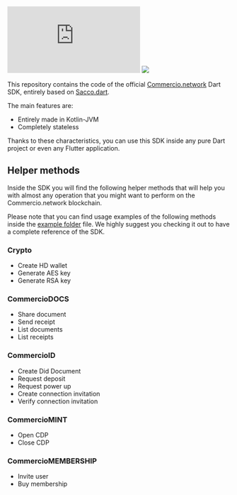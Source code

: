 
<!--
[![Release](https://jitpack.io/v/commercionetwork/sdk.svg)](https://jitpack.io/#commercionetwork/sdk)
--> 
[![Travis](https://img.shields.io/travis/com/commercionetwork/sdk.dart)](https://travis-ci.com/commercionetwork/sdk.dart)
[![](https://img.shields.io/badge/compatible-flutter-blue)](https://flutter.dev)

This repository contains the code of the official [Commercio.network](https://commercio.network) Dart SDK, 
entirely based on [Sacco.dart](https://github.com/commercionetwork/sacco.dart). 

The main features are: 
* Entirely made in Kotlin-JVM
* Completely stateless

Thanks to these characteristics, you can use this SDK inside any pure Dart project or even any Flutter application.

## Helper methods
Inside the SDK you will find the following helper methods that will help you with almost any operation 
that you might want to perform on the Commercio.network blockchain.

Please note that you can find usage examples of the following methods inside the 
[example folder](example) file. 
We highly suggest you checking it out to have a complete reference of the SDK.  

### Crypto
- Create HD wallet  
- Generate AES key
- Generate RSA key

### CommercioDOCS
- Share document
- Send receipt
- List documents
- List receipts

### CommercioID
- Create Did Document
- Request deposit
- Request power up
- Create connection invitation
- Verify connection invitation

### CommercioMINT
- Open CDP
- Close CDP

### CommercioMEMBERSHIP
- Invite user
- Buy membership